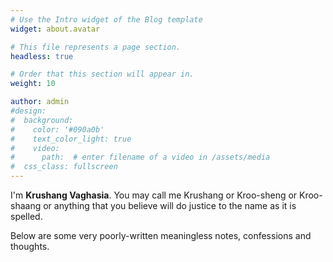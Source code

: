 ```yaml
---
# Use the Intro widget of the Blog template
widget: about.avatar

# This file represents a page section.
headless: true

# Order that this section will appear in.
weight: 10

author: admin
#design:
#  background:
#    color: '#090a0b'
#    text_color_light: true
#    video:
#      path:  # enter filename of a video in /assets/media
#  css_class: fullscreen
---
```


I'm **Krushang Vaghasia**. You may call me Krushang or Kroo-sheng or Kroo-shaang or anything that you believe will do justice to the name as it is spelled.

Below are some very poorly-written meaningless notes, confessions and thoughts. 
